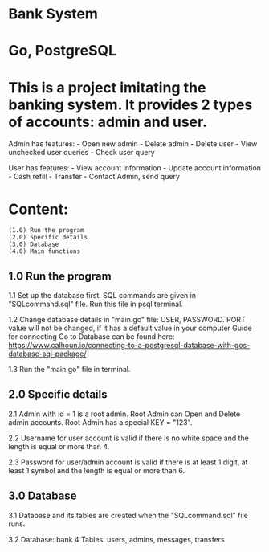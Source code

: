 # Bank System
# Go, PostgreSQL

# This is a project imitating the banking system. It provides 2 types of accounts: admin and user.
  
  Admin has features:
    - Open new admin
    - Delete admin
    - Delete user
    - View unchecked user queries
    - Check user query
  
  User has features:
    - View account information
    - Update account information
    - Cash refill
    - Transfer 
    - Contact Admin, send query

# Content:
    (1.0) Run the program
    (2.0) Specific details
    (3.0) Database
    (4.0) Main functions

## 1.0 Run the program
1.1 Set up the database first. SQL commands are given in "SQLcommand.sql"
    file. Run this file in psql terminal. 

1.2 Change database details in "main.go" file: USER, PASSWORD.
    PORT value will not be changed, if it has a default value in your computer
    Guide for connecting Go to Database can be found here:
    https://www.calhoun.io/connecting-to-a-postgresql-database-with-gos-database-sql-package/

1.3 Run the "main.go" file in terminal.

## 2.0 Specific details
2.1 Admin with id = 1 is a root admin. Root Admin can Open and Delete
    admin accounts. Root Admin has a special KEY = "123".

2.2 Username for user account is valid if there is no white space and
    the length is equal or more than 4.

2.3 Password for user/admin account is valid if there is at least 1 digit,
    at least 1 symbol and the length is equal or more than 6.

## 3.0 Database
3.1 Database and its tables are created when the "SQLcommand.sql" 
    file runs.

3.2 Database: bank
    4 Tables: users, admins, messages, transfers
    

